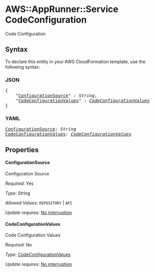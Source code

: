 # AWS::AppRunner::Service CodeConfiguration

Code Configuration

## Syntax

To declare this entity in your AWS CloudFormation template, use the following syntax:

### JSON

<pre>
{
    "<a href="#configurationsource" title="ConfigurationSource">ConfigurationSource</a>" : <i>String</i>,
    "<a href="#codeconfigurationvalues" title="CodeConfigurationValues">CodeConfigurationValues</a>" : <i><a href="codeconfigurationvalues.md">CodeConfigurationValues</a></i>
}
</pre>

### YAML

<pre>
<a href="#configurationsource" title="ConfigurationSource">ConfigurationSource</a>: <i>String</i>
<a href="#codeconfigurationvalues" title="CodeConfigurationValues">CodeConfigurationValues</a>: <i><a href="codeconfigurationvalues.md">CodeConfigurationValues</a></i>
</pre>

## Properties

#### ConfigurationSource

Configuration Source

_Required_: Yes

_Type_: String

_Allowed Values_: <code>REPOSITORY</code> | <code>API</code>

_Update requires_: [No interruption](https://docs.aws.amazon.com/AWSCloudFormation/latest/UserGuide/using-cfn-updating-stacks-update-behaviors.html#update-no-interrupt)

#### CodeConfigurationValues

Code Configuration Values

_Required_: No

_Type_: <a href="codeconfigurationvalues.md">CodeConfigurationValues</a>

_Update requires_: [No interruption](https://docs.aws.amazon.com/AWSCloudFormation/latest/UserGuide/using-cfn-updating-stacks-update-behaviors.html#update-no-interrupt)
